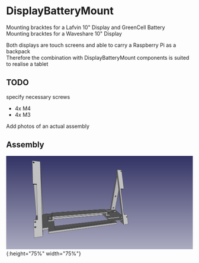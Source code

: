 # DisplayBatteryMount
Mounting bracktes for a Lafvin 10" Display and GreenCell Battery \
Mounting bracktes for a Waveshare 10" Display 

Both displays are touch screens and able to carry a Raspberry Pi as a backpack \
Therefore the combination with DisplayBatteryMount components is suited to realise a tablet

## TODO
specify necessary screws
 * 4x M4
 * 4x M3

Add photos of an actual assembly

## Assembly
![Assy.jpeg](Assy.jpeg){:height="75%" width="75%"}
